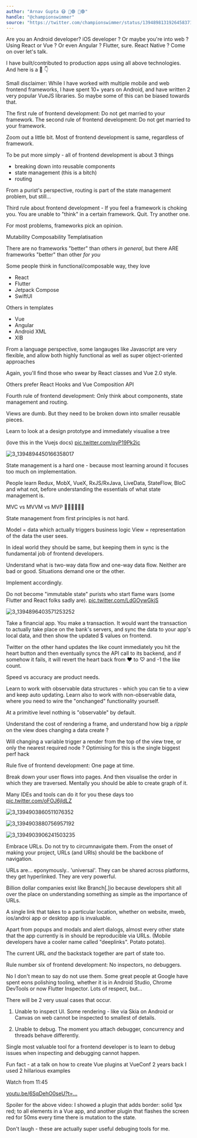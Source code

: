 ```yaml
---
author: "Arnav Gupta 😷 💉🟢 💉🟢"
handle: "@championswimmer"
source: "https://twitter.com/championswimmer/status/1394898131926458371"
---
```



Are you an Android developer? iOS developer ? Or maybe you're into web ? Using React or Vue ? Or even Angular ? 
Flutter, sure. React Native ? Come on over let's talk. 

I have built/contributed to production apps using all above technologies. And here is a 🧵 👇


Small disclaimer: While I have worked with multiple mobile and web frontend frameworks, I have spent 10+ years on Android, and have written 2 very popular VueJS libraries. So maybe some of this can be biased towards that.


The first rule of frontend development: Do not get married to your framework. 
The second rule of frontend development: Do not get married to your framework. 

Zoom out a little bit. Most of frontend development is same, regardless of framework.


To be put more simply - all of frontend development is about 3 things 

- breaking down into reusable components
- state management (this is a bitch) 
- routing 

From a purist's perspective, routing is part of the state management problem, but still...


Third rule about frontend development - If you feel a framework is choking you. You are unable to "think" in a certain framework. Quit. Try another one. 

For most problems, frameworks pick an opinion. 

Mutability 
Composability
Templatisation


There are no frameworks "better" than others *in general*, but there ARE frameworks "better" than other *for you*

Some people think in functional/composable way, they love 
- React
- Flutter 
- Jetpack Compose
- SwiftUI

Others in templates 
- Vue 
- Angular
- Android XML 
- XIB


From a language perspective, some langauges like Javascript are very flexible, and allow both highly functional as well as super object-oriented approaches

Again, you'll find those who swear by React classes and Vue 2.0 style. 

Others prefer React Hooks and Vue Composition API


Fourth rule of frontend development: Only think about components, state management and routing. 

Views are dumb. But they need to be broken down into smaller reusable pieces. 

Learn to look at a design prototype and immediately visualise a tree 

(love this in the Vuejs docs) [pic.twitter.com/pyP19Pk2ic](https://twitter.com/championswimmer/status/1394898153120223234/photo/1)

![3_1394894450166358017](../images/3_1394894450166358017.jpg)


State management is a hard one - because most learning around it focuses too much on implementation. 

People learn Redux, MobX, VueX, RxJS/RxJava, LiveData, StateFlow, BloC and what not, before understanding the essentials of what state management is. 

MVC vs MVVM vs MVP 🤷🏻‍♂️🤦🏻‍♂️


State management from first principles is not hard. 

Model = data which actually triggers business logic 
View = representation of the data the user sees. 

In ideal world they should be same, but keeping them in sync is the fundamental job of frontend developers.


Understand what is two-way data flow and one-way data flow. Neither are bad or good. Situations demand one or the other. 

Implement accordingly. 

Do not become "immutable state" purists who start flame wars (some Flutter and React folks sadly are). [pic.twitter.com/LdGOywGkjS](https://twitter.com/championswimmer/status/1394898164197445632/photo/1)

![3_1394896403571253252](../images/3_1394896403571253252.jpg)


Take a financial app. You make a transaction. It would want the transaction to actually take place on the bank's servers, and sync the data to your app's local data, and then show the updated $ values on frontend.


Twitter on the other hand updates the like count immediately you hit the heart button and then eventually syncs the API call to its backend, and if somehow it fails, it will revert the heart back from ♥ to ♡ and -1 the like count. 

Speed vs accuracy are product needs.


Learn to work with observable data structures - which you can tie to a view and keep auto updating. 
Learn also to work with non-observable data, where you need to wire the "onchanged" functionality yourself. 

At a primitive level nothing is "observable" by default.


Understand the cost of rendering a frame, and understand how big a *ripple* on the view does changing a data create ?

Will changing a variable trigger a render from the top of the view tree, or only the nearest required node ? 
Optimising for this is the single biggest perf hack


Rule five of frontend development: One page at time. 

Break down your user flows into pages. And then visualise the order in which they are traversed. 
Mentally you should be able to create graph of it. 

Many IDEs and tools can do it for you these days too [pic.twitter.com/oFOJ6jldLZ](https://twitter.com/championswimmer/status/1394904093844414464/photo/1)

![3_1394903860511076352](../images/3_1394903860511076352.jpg)

![3_1394903880756957192](../images/3_1394903880756957192.jpg)

![3_1394903906241503235](../images/3_1394903906241503235.jpg)


Embrace URLs. Do not try to circumnavigate them. From the onset of making your project, URLs (and URIs) should be the backbone of navigation. 

URLs are... eponymously.. 'universal'. They can be shared across platforms, they get hyperlinked. They are very powerful.


Billion dollar companies exist like Branch[.]io because developers shit all over the place on understanding something as simple as the importance of URLs. 

A single link that takes to a particular location, whether on website, mweb, ios/androi app or desktop app is invaluable.


Apart from popups and modals and alert dialogs, almost every other state that the app currently is in should be reproducible via URLs. (Mobile developers have a cooler name called "deeplinks". Potato potato). 

The current URL *and* the backstack together are part of state too.


Rule number six of frontend development: No inspectors, no debuggers. 

No I don't mean to say do not use them. Some great people at Google have spent eons polishing tooling, whether it is in Android Studio, Chrome DevTools or now Flutter Inspector. Lots of respect, but...


There will be 2 very usual cases that occur. 

1. Unable to inspect UI. Some rendering - like via Skia on Android or Canvas on web cannot be inspected to smallest of details. 

2. Unable to debug. The moment you attach debugger, concurrency and threads behave differently.


Single most valuable tool for a frontend developer is to learn to debug issues when inspecting and debugging cannot happen. 

Fun fact - at a talk on how to create Vue plugins at VueConf 2 years back I used 2 hillarious examples 

Watch from 11:45

[youtu.be/6SqDehO0seU?t=…](https://youtu.be/6SqDehO0seU?t=705)


Spoiler for the above video: I showed a plugin that adds border: solid 1px red; to all elements in a Vue app, and another plugin that flashes the screen red for 50ms every time there is mutation to the state. 

Don't laugh - these are actually super useful debuging tools for me.

